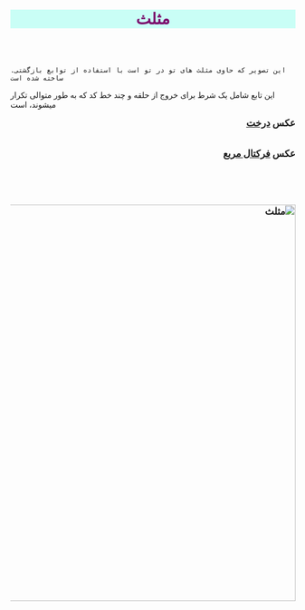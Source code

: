 <html>
<head>
    <title>فرکتال مثلث</title>
</head>
<body>
<h1 style="text-align: center; font-family: Tahoma; color: rgb(124, 14, 109); background-color: rgba(162, 255, 241, 0.565);">مثلث</h1>
<br><br>

    .این تصویر که حاوی مثلث های تو در تو است با استفاده از توابع بازگشتی ساخته شده است 
این تابع شامل یک شرط برای خروج از حلقه و چند خط کد که به طور متوالی تکرار میشوند، است

<div style="font-weight: bold; font-size: larger;" dir="rtl">
عکس
<a href="https://zahrafayazi.github.io/post-tree/">
   درخت
</a>
</div>
<br>
<br>
<div style="font-weight: bold; font-size: larger;" dir="rtl">
    عکس
    <a href="https://zahrafayazi.github.io/post-square/">
       فرکتال مربع
    </a>
    <br>
    <br>
<br><br>
<br>
<img src="Screenshot 2023-11-11 212007.png" alt="مثلث" width="700" >
<br>
